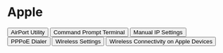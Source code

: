 # Apple

<button class="mbtn blue" onclick="window.open('http://knowledge.dsl.net.pk/Apple/AirPort%20Utility%20Manual.pdf', '_blank')">AirPort Utility</button>
<button class="mbtn blue" onclick="window.open('http://knowledge.dsl.net.pk/Apple/Command%20Prompt_Ternminal.pdf', '_blank')">Command Prompt Terminal</button>
<button class="mbtn blue" onclick="window.open('http://knowledge.dsl.net.pk/Apple/Manual%20IP%20Settings.pdf', '_blank')">Manual IP Settings</button>
<button class="mbtn blue" onclick="window.open('http://knowledge.dsl.net.pk/Apple/PPPOE%20dialer.pdf', '_blank')">PPPoE Dialer</button>
<button class="mbtn blue" onclick="window.open('http://knowledge.dsl.net.pk/Apple/Wireless%20Settings.pdf', '_blank')">Wireless Settings</button>
<button class="mbtn blue" onclick="window.open('http://knowledge.dsl.net.pk/Apple/Wireless_Connectivity_IPhone-IPad-IPod.pdf', '_blank')">Wireless Connectivity on Apple Devices</button>

